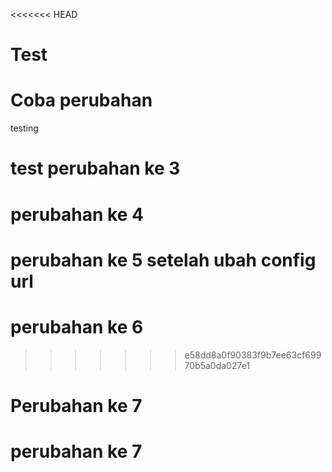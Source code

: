 <<<<<<< HEAD
# Test
# Coba perubahan
testing
# test perubahan ke 3
# perubahan ke 4
# perubahan ke 5 setelah ubah config url
# perubahan ke 6
>>>>>>> e58dd8a0f90383f9b7ee63cf69970b5a0da027e1
# Perubahan ke 7
# perubahan ke 7
